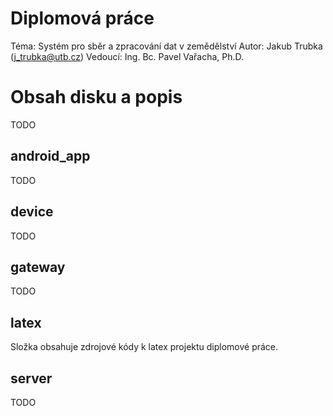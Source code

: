 # Diplomová práce
Téma: Systém pro sběr a zpracování dat v zemědělství
Autor: Jakub Trubka (j_trubka@utb.cz)
Vedoucí: Ing. Bc. Pavel Vařacha, Ph.D.

# Obsah disku a popis
TODO 

## android_app
TODO

## device
TODO

## gateway 
TODO

## latex
Složka obsahuje zdrojové kódy k latex projektu diplomové práce.

## server
TODO